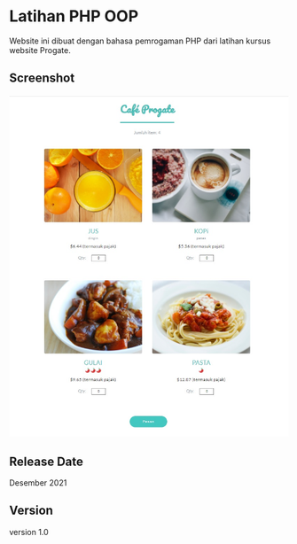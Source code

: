 # Latihan PHP OOP

Website ini dibuat dengan bahasa pemrogaman PHP dari latihan kursus website Progate.

## Screenshot

![Desktop Preview](images/screenshot.jpg)

## Release Date

Desember 2021

## Version

version 1.0
